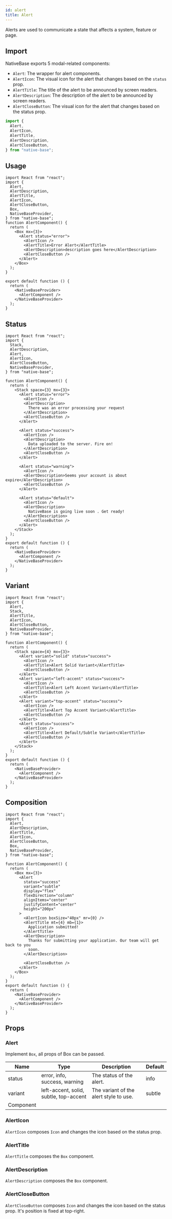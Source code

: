 ```yaml
---
id: alert
title: Alert
---
```


Alerts are used to communicate a state that affects a system, feature or page.

## Import

NativeBase exports 5 modal-related components:

- `Alert`: The wrapper for alert components.
- `AlertIcon`: The visual icon for the alert that changes based on the `status` prop.
- `AlertTitle`: The title of the alert to be announced by screen readers.
- `AlertDescription`: The description of the alert to be announced by screen readers.
- `AlertCloseButton`: The visual icon for the alert that changes based on the status prop.

```jsx
import {
  Alert,
  AlertIcon,
  AlertTitle,
  AlertDescription,
  AlertCloseButton,
} from "native-base";
```

## Usage

```SnackPlayer name=Alert%20Usage
import React from "react";
import {
  Alert,
  AlertDescription,
  AlertTitle,
  AlertIcon,
  AlertCloseButton,
  Box,
  NativeBaseProvider,
} from "native-base";
function AlertComponent() {
  return (
    <Box mx={3}>
      <Alert status="error">
        <AlertIcon />
        <AlertTitle>Error Alert</AlertTitle>
        <AlertDescription>description goes here</AlertDescription>
        <AlertCloseButton />
      </Alert>
    </Box>
  );
}

export default function () {
  return (
    <NativeBaseProvider>
      <AlertComponent />
    </NativeBaseProvider>
  );
}
```

## Status

```SnackPlayer name=Alert%20Status
import React from "react";
import {
  Stack,
  AlertDescription,
  Alert,
  AlertIcon,
  AlertCloseButton,
  NativeBaseProvider,
} from "native-base";

function AlertComponent() {
  return (
    <Stack space={3} mx={3}>
      <Alert status="error">
        <AlertIcon />
        <AlertDescription>
          There was an error processing your request
        </AlertDescription>
        <AlertCloseButton />
      </Alert>

      <Alert status="success">
        <AlertIcon />
        <AlertDescription>
          Data uploaded to the server. Fire on!
        </AlertDescription>
        <AlertCloseButton />
      </Alert>

      <Alert status="warning">
        <AlertIcon />
        <AlertDescription>Seems your account is about expire</AlertDescription>
        <AlertCloseButton />
      </Alert>

      <Alert status="default">
        <AlertIcon />
        <AlertDescription>
          NativeBase is going live soon . Get ready!
        </AlertDescription>
        <AlertCloseButton />
      </Alert>
    </Stack>
  );
}
export default function () {
  return (
    <NativeBaseProvider>
      <AlertComponent />
    </NativeBaseProvider>
  );
}
```

## Variant

```SnackPlayer name=Alert%20Variant
import React from "react";
import {
  Alert,
  Stack,
  AlertTitle,
  AlertIcon,
  AlertCloseButton,
  NativeBaseProvider,
} from "native-base";

function AlertComponent() {
  return (
    <Stack space={4} mx={3}>
      <Alert variant="solid" status="success">
        <AlertIcon />
        <AlertTitle>Alert Solid Variant</AlertTitle>
        <AlertCloseButton />
      </Alert>
      <Alert variant="left-accent" status="success">
        <AlertIcon />
        <AlertTitle>Alert Left Accent Variant</AlertTitle>
        <AlertCloseButton />
      </Alert>
      <Alert variant="top-accent" status="success">
        <AlertIcon />
        <AlertTitle>Alert Top Accent Variant</AlertTitle>
        <AlertCloseButton />
      </Alert>
      <Alert status="success">
        <AlertIcon />
        <AlertTitle>Alert Default/Subtle Variant</AlertTitle>
        <AlertCloseButton />
      </Alert>
    </Stack>
  );
}
export default function () {
  return (
    <NativeBaseProvider>
      <AlertComponent />
    </NativeBaseProvider>
  );
}
```

## Composition

```SnackPlayer name=Alert%20Composition
import React from "react";
import {
  Alert,
  AlertDescription,
  AlertTitle,
  AlertIcon,
  AlertCloseButton,
  Box,
  NativeBaseProvider,
} from "native-base";

function AlertComponent() {
  return (
    <Box mx={3}>
      <Alert
        status="success"
        variant="subtle"
        display="flex"
        flexDirection="column"
        alignItems="center"
        justifyContent="center"
        height="200px"
      >
        <AlertIcon boxSize="40px" mr={0} />
        <AlertTitle mt={4} mb={1}>
          Application submitted!
        </AlertTitle>
        <AlertDescription>
          Thanks for submitting your application. Our team will get back to you
          soon.
        </AlertDescription>

        <AlertCloseButton />
      </Alert>
    </Box>
  );
}
export default function () {
  return (
    <NativeBaseProvider>
      <AlertComponent />
    </NativeBaseProvider>
  );
}
```

## Props

### Alert

Implement `Box`, all props of Box can be passed.

| Name      | Type                                   | Description                            | Default |
|-----------|----------------------------------------|----------------------------------------|---------|
| status    | error, info, success, warning          | The status of the alert.               | info    |
| variant   | left-accent, solid, subtle, top-accent | The variant of the alert style to use. | subtle  |
| Component |                                        |                                        |         |

### AlertIcon

`AlertIcon` composes `Icon` and changes the icon based on the status prop.

### AlertTitle

`AlertTitle` composes the `Box` component.

### AlertDescription

`AlertDescription` composes the `Box` component.

### AlertCloseButton

`AlertCloseButton` composes `Icon` and changes the icon based on the status prop. It's position is fixed at top-right.
